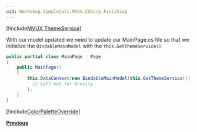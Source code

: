 ```yaml
---
uid: Workshop.SimpleCalc.MVUX.CSharp.Finishing
---
```


[!include[MVUX ThemeService](../../Resources/MVUX/ThemeService.md)]

With our model updated we need to update our MainPage.cs file so that we initialize the `BindableMainModel` with the `this.GetThemeService()`.

```cs
public partial class MainPage : Page
{
    public MainPage()
    {
        this.DataContext(new BindableMainModel(this.GetThemeService()), (page, vm) => page
          // Left out for brevity
        );
    }
}
```

[!include[ColorPaletteOverride](../../Resources/CSharp/Customizing-Palette.md)]

**[Previous](xref:Workshop.SimpleCalc.MVUX.CSharp.Architecture)**